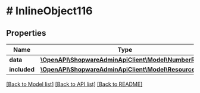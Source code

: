 # # InlineObject116

## Properties

Name | Type | Description | Notes
------------ | ------------- | ------------- | -------------
**data** | [**\OpenAPI\ShopwareAdminApiClient\Model\NumberRange**](NumberRange.md) |  | [optional]
**included** | [**\OpenAPI\ShopwareAdminApiClient\Model\Resource[]**](Resource.md) |  | [optional]

[[Back to Model list]](../../README.md#models) [[Back to API list]](../../README.md#endpoints) [[Back to README]](../../README.md)

